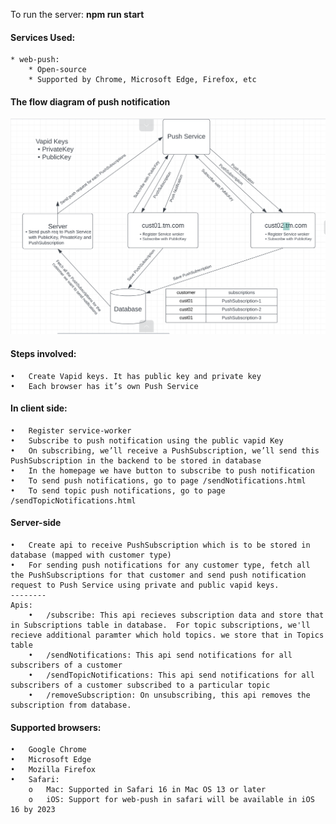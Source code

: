 To run the server: **npm run start**

#### Services Used:
    * web-push:
        * Open-source
        * Supported by Chrome, Microsoft Edge, Firefox, etc

#### The flow diagram of push notification
![webPushDesign](./images/webPushDesign.png)

####  Steps involved:
    •	Create Vapid keys. It has public key and private key
    •	Each browser has it’s own Push Service

#### In client side:
    •	Register service-worker
    •	Subscribe to push notification using the public vapid Key
    •	On subscribing, we’ll receive a PushSubscription, we’ll send this PushSubscription in the backend to be stored in database
    •   In the homepage we have button to subscribe to push notification
    •   To send push notifications, go to page /sendNotifications.html
    •   To send topic push notifications, go to page /sendTopicNotifications.html

#### Server-side
    •	Create api to receive PushSubscription which is to be stored in database (mapped with customer type)
    •	For sending push notifications for any customer type, fetch all the PushSubscriptions for that customer and send push notification request to Push Service using private and public vapid keys.
    --------
    Apis:
        •   /subscribe: This api recieves subscription data and store that in Subscriptions table in database.  For topic subscriptions, we'll recieve additional paramter which hold topics. we store that in Topics table
        •   /sendNotifications: This api send notifications for all subscribers of a customer
        •   /sendTopicNotifications: This api send notifications for all subscribers of a customer subscribed to a particular topic
        •   /removeSubscription: On unsubscribing, this api removes the subscription from database.

#### Supported browsers:
    •	Google Chrome
    •	Microsoft Edge
    •	Mozilla Firefox
    •	Safari:
        o	Mac: Supported in Safari 16 in Mac OS 13 or later
        o	iOS: Support for web-push in safari will be available in iOS 16 by 2023

